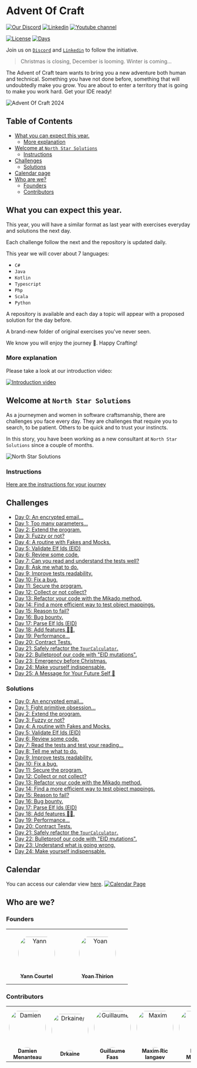 # Advent Of Craft
[![Our Discord](https://img.shields.io/badge/Discord-7289DA?style=for-the-badge&logo=discord&logoColor=white)](https://discord.gg/E5Z9s9UKTS)
[![Linkedin](https://img.shields.io/badge/LinkedIn-0077B5?style=for-the-badge&logo=linkedin&logoColor=white)](https://www.linkedin.com/company/advent-of-craft)
[![Youtube channel](https://camo.githubusercontent.com/94b947e758f767a15576edfb06cc06075d6b62ef7a8946db69c5ce4a2ee830f7/68747470733a2f2f696d672e736869656c64732e696f2f62616467652f596f75547562652d4646303030303f7374796c653d666f722d7468652d6261646765266c6f676f3d796f7574756265266c6f676f436f6c6f723d7768697465)](https://www.youtube.com/@AdventOfCraft)

[![License](https://img.shields.io/github/license/advent-of-craft/2024.svg)](https://github.com/advent-of-craft/2024/blob/main/LICENSE) [![Days](https://img.shields.io/badge/%F0%9F%8E%85%20aoc%202024-day%2025-green)](https://github.com/advent-of-craft/2024)

Join us on [`Discord`](https://discord.gg/E5Z9s9UKTS) and [`Linkedin`](https://www.linkedin.com/company/advent-of-craft) to follow the initiative.

> Christmas is closing, December is looming. Winter is coming...

The Advent of Craft team wants to bring you a new adventure both human and technical. Something you have not done before, something that will undoubtedly make you grow.
You are about to enter a territory that is going to make you work hard.
Get your IDE ready!

![Advent Of Craft 2024](img/advent-of-craft.webp)

## Table of Contents
- [What you can expect this year.](#what-you-can-expect-this-year)
    - [More explanation](#more-explanation)
- [Welcome at `North Star Solutions`](#welcome-at-north-star-solutions)
    - [Instructions](#instructions)
- [Challenges](#challenges)
  - [Solutions](#solutions)
- [Calendar page](#calendar)
- [Who are we?](#who-are-we)
    - [Founders](#founders)
    - [Contributors](#contributors)

## What you can expect this year.

This year, you will have a similar format as last year with exercises everyday and solutions the next day.

Each challenge follow the next and the repository is updated daily.

This year we will cover about 7 languages:

- `C#`
- `Java`
- `Kotlin`
- `Typescript`
- `Php`
- `Scala`
- `Python`

A repository is available and each day a topic will appear with a proposed solution for the day before.

A brand-new folder of original exercises you've never seen.

We know you will enjoy the journey 🎅.
Happy Crafting!

### More explanation
Please take a look at our introduction video:

[![Introduction video](img/video.webp)](https://www.youtube.com/shorts/5ZSryorYO8s)

## Welcome at `North Star Solutions`
As a journeymen and women in software craftsmanship, there are challenges you face every day.
They are challenges that require you to search, to be patient. Others to be quick and to trust your instincts.

In this story, you have been working as a new consultant at `North Star Solutions` since a couple of months.

![North Star Solutions](img/north-star-solutions.webp)

### Instructions
[Here are the instructions for your journey](docs/INSTRUCTIONS.md)

## Challenges
- [Day 0: An encrypted email...](docs/day00/challenge.md)
- [Day 1: Too many parameters...](docs/day01/challenge.md)
- [Day 2: Extend the program.](docs/day02/challenge.md)
- [Day 3: Fuzzy or not?](docs/day03/challenge.md)
- [Day 4: A routine with Fakes and Mocks.](docs/day04/challenge.md)
- [Day 5: Validate Elf Ids (EID)](docs/day05/challenge.md)
- [Day 6: Review some code.](docs/day06/challenge.md)
- [Day 7: Can you read and understand the tests well?](docs/day07/challenge.md)
- [Day 8: Ask me what to do.](docs/day08/challenge.md)
- [Day 9: Improve tests readability.](docs/day09/challenge.md)
- [Day 10: Fix a bug.](docs/day10/challenge.md)
- [Day 11: Secure the program.](docs/day11/challenge.md)
- [Day 12: Collect or not collect?](docs/day12/challenge.md)
- [Day 13: Refactor your code with the Mikado method.](docs/day13/challenge.md)
- [Day 14: Find a more efficient way to test object mappings.](docs/day14/challenge.md)
- [Day 15: Reason to fail?](docs/day15/challenge.md)
- [Day 16: Bug bounty.](docs/day16/challenge.md)
- [Day 17: Parse Elf Ids (EID)](docs/day17/challenge.md)
- [Day 18: Add features 🦎🖖.](docs/day18/challenge.md)
- [Day 19: Performance...](docs/day19/challenge.md)
- [Day 20: Contract Tests.](docs/day20/challenge.md)
- [Day 21: Safely refactor the `TourCalculator`.](docs/day21/challenge.md)
- [Day 22: Bulletproof our code with "EID mutations".](docs/day22/challenge.md)
- [Day 23: Emergency before Christmas.](docs/day23/challenge.md)
- [Day 24: Make yourself indispensable.](docs/day24/challenge.md)
- [Day 25: A Message for Your Future Self 🎁](docs/day25/challenge.md)

### Solutions
- [Day 0: An encrypted email...](docs/day00/solution/step-by-step.md)
- [Day 1: Fight primitive obsession...](docs/day01/solution/step-by-step.md)
- [Day 2: Extend the program.](docs/day02/solution/step-by-step.md)
- [Day 3: Fuzzy or not?](docs/day03/solution/step-by-step.md)
- [Day 4: A routine with Fakes and Mocks.](docs/day04/solution/step-by-step.md)
- [Day 5: Validate Elf Ids (EID)](docs/day05/solution/step-by-step.md)
- [Day 6: Review some code.](docs/day06/solution/step-by-step.md)
- [Day 7: Read the tests and test your reading...](docs/day07/solution/step-by-step.md)
- [Day 8: Tell me what to do.](docs/day08/solution/step-by-step.md)
- [Day 9: Improve tests readability.](docs/day09/solution/step-by-step.md)
- [Day 10: Fix a bug.](docs/day10/solution/step-by-step.md)
- [Day 11: Secure the program.](docs/day11/solution/step-by-step.md)
- [Day 12: Collect or not collect?](docs/day12/solution/step-by-step.md)
- [Day 13: Refactor your code with the Mikado method.](docs/day13/solution/step-by-step.md)
- [Day 14: Find a more efficient way to test object mappings.](docs/day14/solution/step-by-step.md)
- [Day 15: Reason to fail?](docs/day15/solution/step-by-step.md)
- [Day 16: Bug bounty.](docs/day16/solution/step-by-step.md)
- [Day 17: Parse Elf Ids (EID)](docs/day17/solution/step-by-step.md)
- [Day 18: Add features 🦎🖖.](docs/day18/solution/step-by-step.md)
- [Day 19: Performance...](docs/day19/solution/step-by-step.md)
- [Day 20: Contract Tests.](docs/day20/solution/step-by-step.md)
- [Day 21: Safely refactor the `TourCalculator`.](docs/day21/solution/step-by-step.md)
- [Day 22: Bulletproof our code with "EID mutations".](docs/day22/solution/step-by-step.md)
- [Day 23: Understand what is going wrong.](docs/day23/solution/step-by-step.md)
- [Day 24: Make yourself indispensable.](docs/day24/solution/step-by-step.md)

## Calendar
You can access our calendar view [here](https://advent-of-craft.github.io/2024/).
[![Calendar Page](img/site.webp)](https://advent-of-craft.github.io/2024/)

## Who are we?
### Founders
<table>
<tr>
    <td align="center" style="word-wrap: break-word; width: 150.0; height: 150.0">
        <a href=https://github.com/yanncourtel>
            <img src=https://avatars.githubusercontent.com/u/75068587?v=4 width="100;"  style="border-radius:50%;align-items:center;justify-content:center;overflow:hidden;padding-top:10px" alt=Yann Courtel/>
            <br />
            <sub style="font-size:14px"><b>Yann Courtel</b></sub>
        </a>
    </td>
    <td align="center" style="word-wrap: break-word; width: 150.0; height: 150.0">
        <a href=https://github.com/ythirion>
            <img src=https://avatars.githubusercontent.com/u/20967693?v=4 width="100;"  style="border-radius:50%;align-items:center;justify-content:center;overflow:hidden;padding-top:10px" alt=Yoan Thirion/>
            <br />
            <sub style="font-size:14px"><b>Yoan Thirion</b></sub>
        </a>
    </td>
</tr>
</table>

### Contributors
<table>
<tr>
    <td align="center" style="word-wrap: break-word; width: 150.0; height: 150.0">
        <a href=https://github.com/mengdaming>
            <img src=https://avatars.githubusercontent.com/u/1313765?v=4 width="100;"  style="border-radius:50%;align-items:center;justify-content:center;overflow:hidden;padding-top:10px" alt=Damien Menanteau/>
            <br />
            <sub style="font-size:14px"><b>Damien Menanteau</b></sub>
        </a>
    </td>
    <td align="center" style="word-wrap: break-word; width: 150.0; height: 150.0">
        <a href=https://github.com/drkaine>
            <img src=https://avatars.githubusercontent.com/u/16664820?v=4 width="100;"  style="border-radius:50%;align-items:center;justify-content:center;overflow:hidden;padding-top:10px" alt=Drkaine/>
            <br />
            <sub style="font-size:14px"><b>Drkaine</b></sub>
        </a>
    </td>
    <td align="center" style="word-wrap: break-word; width: 150.0; height: 150.0">
        <a href=https://github.com/tr00d>
            <img src=https://avatars.githubusercontent.com/u/59444272?v=4 width="100;"  style="border-radius:50%;align-items:center;justify-content:center;overflow:hidden;padding-top:10px" alt=Guillaume Faas/>
            <br />
            <sub style="font-size:14px"><b>Guillaume Faas</b></sub>
        </a>
    </td>
    <td align="center" style="word-wrap: break-word; width: 150.0; height: 150.0">
        <a href=https://github.com/Audmqx>
            <img src=https://avatars.githubusercontent.com/u/77394867?v=4 width="100;"  style="border-radius:50%;align-items:center;justify-content:center;overflow:hidden;padding-top:10px" alt=Maxim Ric Iangaev/>
            <br />
            <sub style="font-size:14px"><b>Maxim Ric Iangaev</b></sub>
        </a>
    </td>
    <td align="center" style="word-wrap: break-word; width: 150.0; height: 150.0">
        <a href=https://github.com/Mirna-Mfd>
            <img src=https://avatars.githubusercontent.com/u/98544069?v=4 width="100;"  style="border-radius:50%;align-items:center;justify-content:center;overflow:hidden;padding-top:10px" alt=Mirna Mahfoud/>
            <br />
            <sub style="font-size:14px"><b>Mirna Mahfoud</b></sub>
        </a>
    </td>
    <td align="center" style="word-wrap: break-word; width: 150.0; height: 150.0">
        <a href=https://github.com/pierrebelin>
            <img src=https://avatars.githubusercontent.com/u/25244392?v=4 width="100;"  style="border-radius:50%;align-items:center;justify-content:center;overflow:hidden;padding-top:10px" alt=Pierre Belin/>
            <br />
            <sub style="font-size:14px"><b>Pierre Belin</b></sub>
        </a>
    </td>
	<td align="center" style="word-wrap: break-word; width: 150.0; height: 150.0">
        <a href=https://github.com/rabahkahil>
            <img src=https://avatars.githubusercontent.com/u/171915649?v=4 width="100;"  style="border-radius:50%;align-items:center;justify-content:center;overflow:hidden;padding-top:10px" alt=Rabah KAHIL/>
            <br />
            <sub style="font-size:14px"><b>Rabah KAHIL</b></sub>
        </a>
    </td>
</tr>
</table>

